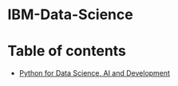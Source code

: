 # IBM-Data-Science

  Table of contents
=================

<!--ts-->
   * [Python for Data Science, AI and Development](https://github.com/freya-colle/IBM-Data-Science/tree/Python-for-Data-Science%2C-AI-and-Development)

<!--te-->
